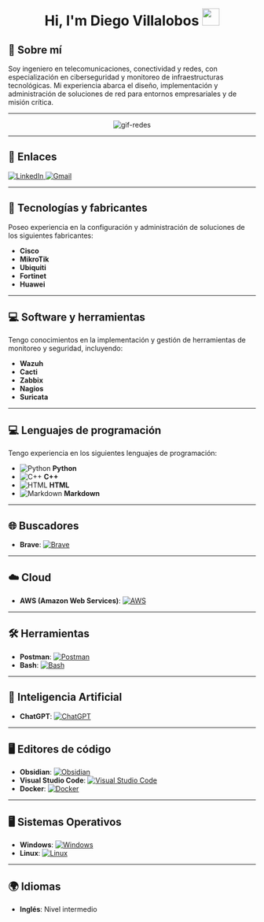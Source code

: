 <h1 align="center">Hi, I'm Diego Villalobos <img src="https://media.giphy.com/media/hvRJCLFzcasrR4ia7z/giphy.gif" width="35"></h1>

## 📌 Sobre mí

Soy ingeniero en telecomunicaciones, conectividad y redes, con especialización en ciberseguridad y monitoreo de infraestructuras tecnológicas. Mi experiencia abarca el diseño, implementación y administración de soluciones de red para entornos empresariales y de misión crítica.

---

<p align="center">
  <img src="https://github.com/user-attachments/assets/35fff4ff-0291-4359-92f5-c6afbb1ed8e7" alt="gif-redes">
</p>

---

## 🔗 Enlaces

<a href="https://www.linkedin.com/in/diego-villalobos-a25210320/">
  <img src="https://custom-icon-badges.demolab.com/badge/LinkedIn-0A66C2?logo=linkedin-white&logoColor=fff" alt="LinkedIn"/>
</a>

<a href="mailto:teleco.villalobos@gmail.com">
  <img src="https://img.shields.io/badge/Gmail-D14836?logo=gmail&logoColor=white" alt="Gmail"/>
</a>

---

## 🔧 Tecnologías y fabricantes

Poseo experiencia en la configuración y administración de soluciones de los siguientes fabricantes:

- **Cisco**  
- **MikroTik**  
- **Ubiquiti**  
- **Fortinet**  
- **Huawei**  

---

## 💻 Software y herramientas

Tengo conocimientos en la implementación y gestión de herramientas de monitoreo y seguridad, incluyendo:

- **Wazuh**  
- **Cacti**  
- **Zabbix**  
- **Nagios**  
- **Suricata**  

---

## 💻 Lenguajes de programación

Tengo experiencia en los siguientes lenguajes de programación:

- ![Python](https://camo.githubusercontent.com/3067cfe1d0424cdbc601ef8472e2e0829ec78c7cf85365494f2c5e4949beabe8/68747470733a2f2f696d672e736869656c64732e696f2f62616467652f2d507974686f6e2d3035313232413f7374796c653d666c6174266c6f676f3d707974686f6e) **Python**  
- ![C++](https://img.shields.io/badge/C++-%2300599C.svg?logo=c%2B%2B&logoColor=white) **C++**  
- ![HTML](https://img.shields.io/badge/HTML-%23E34F26.svg?logo=html5&logoColor=white) **HTML**  
- ![Markdown](https://img.shields.io/badge/Markdown-%23000000.svg?logo=markdown&logoColor=white) **Markdown**  

---

## 🌐 Buscadores

- **Brave**: [![Brave](https://img.shields.io/badge/Brave-FB542B?logo=Brave&logoColor=white)](#)  

---

## ☁️ Cloud

- **AWS (Amazon Web Services)**: [![AWS](https://img.shields.io/badge/AWS-%23FF9900.svg?logo=amazon-web-services&logoColor=white)](#)  

---

## 🛠️ Herramientas

- **Postman**: [![Postman](https://camo.githubusercontent.com/e68fa99e975cb1d3868f969f4850b174a7a7a19b07605cb69a04087afd89afe6/68747470733a2f2f696d672e736869656c64732e696f2f62616467652f2d506f73746d616e2d3030303f266c6f676f3d506f73746d616e)](#)  
- **Bash**: [![Bash](https://camo.githubusercontent.com/78224f36ddbaaeb15e0a0280334068a7f7d215aa732f3bc869c216064fe82b60/68747470733a2f2f696d672e736869656c64732e696f2f62616467652f2d426173682d3030303f266c6f676f3d474e552d42617368)](#)  

---

## 🤖 Inteligencia Artificial

- **ChatGPT**: [![ChatGPT](https://img.shields.io/badge/ChatGPT-74aa9c?logo=openai&logoColor=white)](#)

---

## 🖥️ Editores de código

- **Obsidian**: [![Obsidian](https://img.shields.io/badge/Obsidian-%23483699.svg?&logo=obsidian&logoColor=white)](#)  
- **Visual Studio Code**: [![Visual Studio Code](https://custom-icon-badges.demolab.com/badge/Visual%20Studio%20Code-0078d7.svg?logo=vsc&logoColor=white)](#)  
- **Docker**: [![Docker](https://img.shields.io/badge/Docker-2496ED?logo=docker&logoColor=fff)](#)  

---

## 🖥️ Sistemas Operativos

- **Windows**: [![Windows](https://custom-icon-badges.demolab.com/badge/Windows-0078D6?logo=windows11&logoColor=white)](#)  
- **Linux**: [![Linux](https://img.shields.io/badge/Linux-FCC624?logo=linux&logoColor=black)](#)  

---

## 🌍 Idiomas

- **Inglés**: Nivel intermedio

